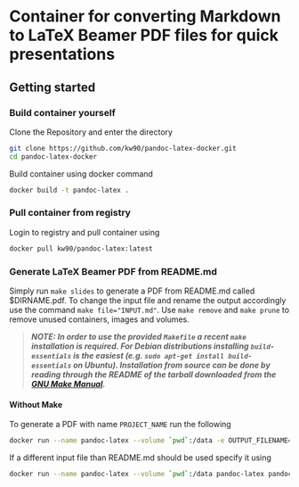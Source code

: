 # Container for converting Markdown to LaTeX Beamer PDF files for quick presentations

## Getting started

### Build container yourself

Clone the Repository and enter the directory

```zsh
git clone https://github.com/kw90/pandoc-latex-docker.git
cd pandoc-latex-docker
```

Build container using docker command

```zsh
docker build -t pandoc-latex .
```

### Pull container from registry

Login to registry and pull container using

```zsh
docker pull kw90/pandoc-latex:latest
```

### Generate LaTeX Beamer PDF from README.md

Simply run `make slides` to generate a PDF from README.md called $DIRNAME.pdf. To change the input file and rename the output accordingly use the command `make file="INPUT.md"`. Use `make remove` and `make prune` to remove unused containers, images and volumes.

> **_NOTE:  In order to use the provided `Makefile` a recent `make` installation is required. For Debian distributions installing `build-essentials` is the easiest (e.g. `sudo apt-get install build-essentials` on Ubuntu). Installation from source can be done by reading through the README of the tarball downloaded from the [GNU Make Manual](https://www.gnu.org/software/make/manual/)._**

#### Without Make

To generate a PDF with name `PROJECT_NAME` run the following

```zsh
docker run --name pandoc-latex --volume `pwd`:/data -e OUTPUT_FILENAME=$(PROJECT_NAME) pandoc-latex
```

If a different input file than README.md should be used specify it using

```zsh
docker run --name pandoc-latex --volume `pwd`:/data pandoc-latex pandoc -t beamer "INPUT_FILE.md" -o "OUTPUT_FILE.pdf"
```


